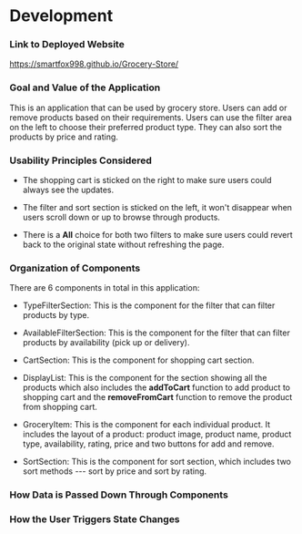 # Development

### Link to Deployed Website
https://smartfox998.github.io/Grocery-Store/

### Goal and Value of the Application
This is an application that can be used by grocery store. Users can add or remove products based on their requirements. Users can use the filter area on the left to choose their preferred product type. They can also sort the products by price and rating.

### Usability Principles Considered

* The shopping cart is sticked on the right to make sure users could always see the updates.

* The filter and sort section is sticked on the left, it won't disappear when users scroll down or up to browse through products.

* There is a **All** choice for both two filters to make sure users could revert back to the original state without refreshing the page.

### Organization of Components

There are 6 components in total in this application:

* TypeFilterSection: This is the component for the filter that can filter products by type.

* AvailableFilterSection: This is the component for the filter that can filter products by availability (pick up or delivery).

* CartSection: This is the component for shopping cart section.

* DisplayList: This is the component for the section showing all the products which also includes the **addToCart** function to add product to shopping cart and the **removeFromCart** function to remove the product from shopping cart.

* GroceryItem: This is the component for each individual product. It includes the layout of a product: product image, product name, product type, availability, rating, price and two buttons for add and remove.

* SortSection: This is the component for sort section, which includes two sort methods --- sort by price and sort by rating.

### How Data is Passed Down Through Components

### How the User Triggers State Changes

